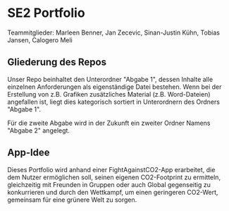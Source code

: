 # SE2 Portfolio
Teammitglieder: Marleen Benner, Jan Zecevic, Sinan-Justin Kühn, Tobias Jansen, Calogero Meli

## Gliederung des Repos
Unser Repo beinhaltet den Unterordner "Abgabe 1", dessen Inhalte alle einzelnen Anforderungen als eigenständige Datei bestehen. Wenn bei der Erstellung von z.B. Grafiken zusätzliches Material (z.B. Word-Dateien) angefallen ist, liegt dies kategorisch sortiert in Unterordnern des Ordners "Abgabe 1".

Für die zweite Abgabe wird in der Zukunft ein zweiter Ordner Namens "Abgabe 2" angelegt.

## App-Idee
Dieses Portfolio wird anhand einer FightAgainstCO2-App erarbeitet, die dem Nutzer ermöglichen soll, seinen eigenen CO2-Footprint zu ermitteln, gleichzeitig mit Freunden in Gruppen oder auch Global gegenseitig zu konkurrieren und durch den Wettkampf, um einen geringeren CO2-Wert, gemeinsam für eine grünere Welt zu sorgen.

